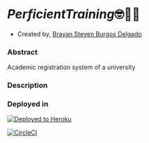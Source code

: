 # _PerficientTraining_🤓🧑‍🎓

* Created by, [Brayan Steven Burgos Delgado](https://www.linkedin.com/in/brayan-steven-burgos-delgado-21a9a0178/)

### Abstract

Academic registration system of a university

### Description

### Deployed in

[![Deployed to Heroku](https://www.herokucdn.com/deploy/button.png)](https://postgresqlperficient.herokuapp.com/)

[![CircleCI](https://circleci.com/gh/Petbook-ARSW/Petbook-Back-End.svg?style=svg)](https://app.circleci.com/pipelines/github/sf-burgos/PerficientTrainingBack)


